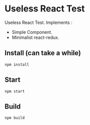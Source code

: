 # Useless React Test

Useless React Test. Implements :

- Simple Component.
- Minimalist react-redux.


## Install (can take a while)

```
npm install
```

## Start

```
npm start
```

## Build

```
npm build
```
